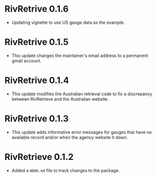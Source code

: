 # RivRetrive 0.1.6

* Updating vignette to use US gauge data as the example. 

# RivRetrive 0.1.5

* This update changes the maintainer's email address to a permanent gmail account. 

# RivRetrive 0.1.4

* This update modifies the Australian retrieval code to fix a discrepancy between RivRetrieve and the Australian website. 

# RivRetrive 0.1.3

* This update adds informative error messages for gauges that have no available record and/or when the agency website it down.

# RivRetrieve 0.1.2

* Added a `NEWS.md` file to track changes to the package.
